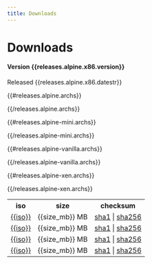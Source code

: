 ```yaml
---
title: Downloads
---
```


Downloads
=========

#### Version {{releases.alpine.x86.version}}

Released {{releases.alpine.x86.datestr}}

<table class="downloads">
<tr>
 <th>iso</th>
 <th>size</th>
 <th>checksum</th>
</tr>

{{#releases.alpine.archs}}
<tr>
 <td><a href="http://wiki.alpinelinux.org/cgi-bin/dl.cgi/{{branch}}/releases/{{arch}}/{{iso}}">{{iso}}</a></td>
 <td>{{size_mb}} MB</td>
 <td>
   <a title="{{sha1}}"
      href="http://wiki.alpinelinux.org/cgi-bin/dl.cgi/{{branch}}/releases/{{arch}}/{{iso}}.sha1">sha1</a>
   |
   <a title="{{sha256}}" 
      href="http://wiki.alpinelinux.org/cgi-bin/dl.cgi/{{branch}}/releases/{{arch}}/{{iso}}.sha256">sha256</a>
  </td>
</tr>
{{/releases.alpine.archs}}

{{#releases.alpine-mini.archs}}
<tr>
 <td><a href="http://wiki.alpinelinux.org/cgi-bin/dl.cgi/{{branch}}/releases/{{arch}}/{{iso}}">{{iso}}</a></td>
 <td>{{size_mb}} MB</td>
 <td>
   <a title="{{sha1}}" 
      href="http://wiki.alpinelinux.org/cgi-bin/dl.cgi/{{branch}}/releases/{{arch}}/{{iso}}.sha1">sha1</a>
   |
   <a title="{{sha256}}" 
      href="http://wiki.alpinelinux.org/cgi-bin/dl.cgi/{{branch}}/releases/{{arch}}/{{iso}}.sha256">sha256</a>
  </td>
</tr>
{{/releases.alpine-mini.archs}}

{{#releases.alpine-vanilla.archs}}
<tr>
 <td><a href="http://wiki.alpinelinux.org/cgi-bin/dl.cgi/{{branch}}/releases/{{arch}}/{{iso}}">{{iso}}</a></td>
 <td>{{size_mb}} MB</td>
 <td>
   <a title="{{sha1}}" 
      href="http://wiki.alpinelinux.org/cgi-bin/dl.cgi/{{branch}}/releases/{{arch}}/{{iso}}.sha1">sha1</a>
   |
   <a title="{{sha256}}" 
      href="http://wiki.alpinelinux.org/cgi-bin/dl.cgi/{{branch}}/releases/{{arch}}/{{iso}}.sha256">sha256</a>
  </td>
</tr>
{{/releases.alpine-vanilla.archs}}

{{#releases.alpine-xen.archs}}
<tr>
 <td><a href="http://wiki.alpinelinux.org/cgi-bin/dl.cgi/{{branch}}/releases/{{arch}}/{{iso}}">{{iso}}</a></td>
 <td>{{size_mb}} MB</td>
 <td>
   <a title="{{sha1}}" 
      href="http://wiki.alpinelinux.org/cgi-bin/dl.cgi/{{branch}}/releases/{{arch}}/{{iso}}.sha1">sha1</a>
   |
   <a title="{{sha256}}" 
      href="http://wiki.alpinelinux.org/cgi-bin/dl.cgi/{{branch}}/releases/{{arch}}/{{iso}}.sha256">sha256</a>
  </td>
</tr>
{{/releases.alpine-xen.archs}}
</table>
